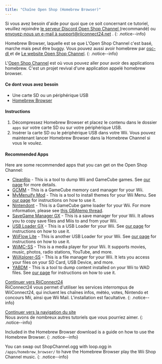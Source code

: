 ```yaml
---
title: "Chaîne Open Shop (Homebrew Browser)"
---
```


Si vous avez besoin d'aide pour quoi que ce soit concernant ce tutoriel, veuillez rejoindre [le serveur Discord Open Shop Channel ](https://discord.gg/osc) (recommandé) ou [envoyez-nous un e-mail à support@riiconnect24.net](mailto:support@riiconnect24.net) .
{: .notice--info}

Homebrew Browser, laquelle est se que L'Open Shop Channel c'est basé, marche mais peut être buggy. Vous pouvez aussi avoir homebrew par [ osc-dl ](https://github.com/dhtdht020/osc-dl/releases/latest) et de [ Le website Open Shop Channel](https://oscwii.org/).
{: .notice--info}

L'[Open Shop Channel](https://oscwii.org/) est où vous pouvez aller pour avoir des applications homebrew. C'est un projet revival d'une application appelé homebrew browser.

#### Ce dont vous avez besoin
* Une carte SD ou un périphérique USB
* [Homebrew Browser](/assets/files/homebrew_browser_v0.3.9e.zip)

#### Instructions

1. Décompressez Homebrew Browser et placez le contenu dans le dossier `apps` sur votre carte SD ou sur votre périphérique USB.
2. Insérer la carte SD ou le périphérique USB dans votre Wii. Vous pouvez maintenant lancer Homebrew Browser dans la Homebrew Channel si vous le voulez.

#### Recommended Apps

Here are some recommended apps that you can get on the Open Shop Channel:

- [CleanRip](https://oscwii.org/library/app/CleanRip) - This is a tool to dump Wii and GameCube games. See [our page](dump-games) for more details.
- [GCMM](https://oscwii.org/library/app/gcmm) - This is a GameCube memory card manager for your Wii.
- [MyMenuify Mod](https://oscwii.org/library/app/mymenuifymod) - This is a tool to install themes for your Wii Menu. See [our page](themes) for instructions on how to use it.
- [Nintendont](https://oscwii.org/library/app/nintendont) - This is a GameCube game loader for your Wii. For more information, please see [this GBAtemp thread](https://gbatemp.net/threads/nintendont.349258/).
- [SaveGame Manager GX](https://oscwii.org/library/app/savegame_manager_gx) - This is a save manager for your Wii. It allows you to copy save files and Miis to and from your Wii.
- [USB Loader GX](https://oscwii.org/library/app/usbloader_gx) - This is a USB Loader for your Wii. See [our page](usbloadergx) for instructions on how to use it.
- [WiiFlow Lite](https://oscwii.org/library/app/wiiflow) - This is another USB Loader for your Wii. See [our page](wiiflow) for instructions on how to use it.
- [WiiMC-SS](https://oscwii.org/library/app/wiimc-ss) - This is a media player for your Wii. It supports movies, music, photos, radio stations, YouTube, and more.
- [WiiXplorer-SS](https://oscwii.org/library/app/wiixplorer-ss) - This is a file manager for your Wii. It lets you access your files on your SD Card, USB Device, and more.
- [YABDM](https://oscwii.org/library/app/Yet-Another-BlueDump-Mod) - This is a tool to dump content installed on your Wii to WAD files. See [our page](dump-wads) for instructions on how to use it.

[Continuer vers RiiConnect24](riiconnect24) <br> RiiConnect24 vous permet d'utiliser les services interrompus de WiiConnect24, qui incluent les chaînes infos, météo, votes, Nintendo et concours Mii, ainsi que Wii Mail. L'installation est facultative.
{: .notice--info}

[Continuer vers la navigation du site](site-navigation)<br> Nous avons de nombreux autres tutoriels que vous pourriez aimer.
{: .notice--info}

Included in the Homebrew Browser download is a guide on how to use the Homebrew Browser.
{: .notice--info}

You can swap out ShopChannel.ogg with loop.ogg in `/apps/homebrew_browser/` to have the Homebrew Browser play the Wii Shop Channel music.
{: .notice--info}
